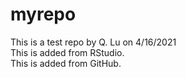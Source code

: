 # myrepo
This is a test repo by Q. Lu on 4/16/2021  
This is added from RStudio.  
This is added from GitHub.

